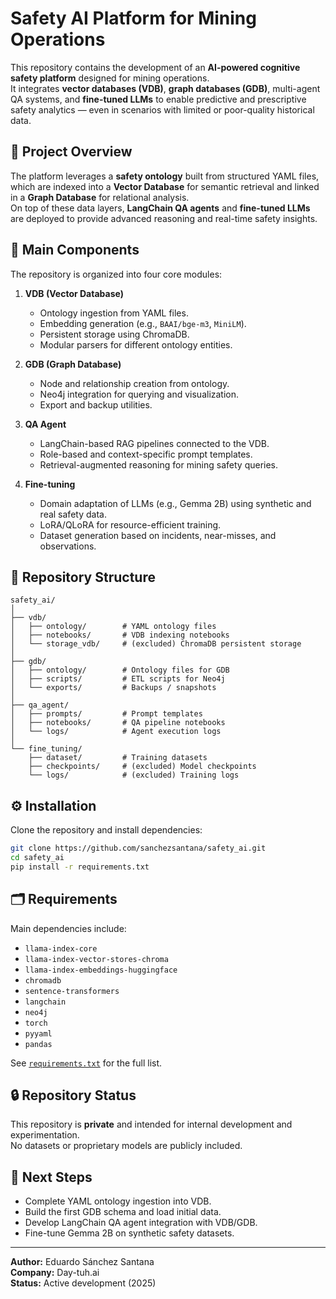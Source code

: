 # Safety AI Platform for Mining Operations

This repository contains the development of an **AI-powered cognitive safety platform** designed for mining operations.  
It integrates **vector databases (VDB)**, **graph databases (GDB)**, multi-agent QA systems, and **fine-tuned LLMs** to enable predictive and prescriptive safety analytics — even in scenarios with limited or poor-quality historical data.

## 📌 Project Overview
The platform leverages a **safety ontology** built from structured YAML files, which are indexed into a **Vector Database** for semantic retrieval and linked in a **Graph Database** for relational analysis.  
On top of these data layers, **LangChain QA agents** and **fine-tuned LLMs** are deployed to provide advanced reasoning and real-time safety insights.

## 🚀 Main Components
The repository is organized into four core modules:

1. **VDB (Vector Database)**
   - Ontology ingestion from YAML files.
   - Embedding generation (e.g., `BAAI/bge-m3`, `MiniLM`).
   - Persistent storage using ChromaDB.
   - Modular parsers for different ontology entities.

2. **GDB (Graph Database)**
   - Node and relationship creation from ontology.
   - Neo4j integration for querying and visualization.
   - Export and backup utilities.

3. **QA Agent**
   - LangChain-based RAG pipelines connected to the VDB.
   - Role-based and context-specific prompt templates.
   - Retrieval-augmented reasoning for mining safety queries.

4. **Fine-tuning**
   - Domain adaptation of LLMs (e.g., Gemma 2B) using synthetic and real safety data.
   - LoRA/QLoRA for resource-efficient training.
   - Dataset generation based on incidents, near-misses, and observations.

## 📂 Repository Structure
```
safety_ai/
│
├── vdb/
│   ├── ontology/        # YAML ontology files
│   ├── notebooks/       # VDB indexing notebooks
│   └── storage_vdb/     # (excluded) ChromaDB persistent storage
│
├── gdb/
│   ├── ontology/        # Ontology files for GDB
│   ├── scripts/         # ETL scripts for Neo4j
│   └── exports/         # Backups / snapshots
│
├── qa_agent/
│   ├── prompts/         # Prompt templates
│   ├── notebooks/       # QA pipeline notebooks
│   └── logs/            # Agent execution logs
│
└── fine_tuning/
    ├── dataset/         # Training datasets
    ├── checkpoints/     # (excluded) Model checkpoints
    └── logs/            # (excluded) Training logs
```

## ⚙️ Installation
Clone the repository and install dependencies:
```bash
git clone https://github.com/sanchezsantana/safety_ai.git
cd safety_ai
pip install -r requirements.txt
```

## 🗂 Requirements
Main dependencies include:
- `llama-index-core`
- `llama-index-vector-stores-chroma`
- `llama-index-embeddings-huggingface`
- `chromadb`
- `sentence-transformers`
- `langchain`
- `neo4j`
- `torch`
- `pyyaml`
- `pandas`

See [`requirements.txt`](requirements.txt) for the full list.

## 🔒 Repository Status
This repository is **private** and intended for internal development and experimentation.  
No datasets or proprietary models are publicly included.

## 📅 Next Steps
- Complete YAML ontology ingestion into VDB.
- Build the first GDB schema and load initial data.
- Develop LangChain QA agent integration with VDB/GDB.
- Fine-tune Gemma 2B on synthetic safety datasets.

---

**Author:** Eduardo Sánchez Santana  
**Company:** Day-tuh.ai  
**Status:** Active development (2025)
